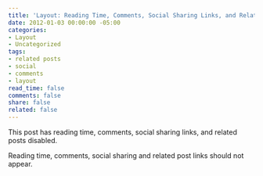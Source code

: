 ```yaml
---
title: 'Layout: Reading Time, Comments, Social Sharing Links, and Related Posts Disabled'
date: 2012-01-03 00:00:00 -05:00
categories:
- Layout
- Uncategorized
tags:
- related posts
- social
- comments
- layout
read_time: false
comments: false
share: false
related: false
---
```


This post has reading time, comments, social sharing links, and related posts disabled.

Reading time, comments, social sharing and related post links should not appear.